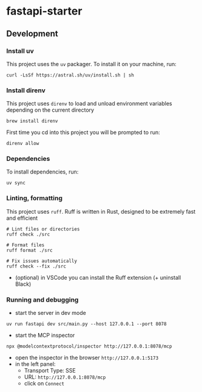 # fastapi-starter

## Development
### Install uv
This project uses the `uv` packager. To install it on your machine, run:
```shell
curl -LsSf https://astral.sh/uv/install.sh | sh
```

### Install direnv
This project uses `direnv` to load and unload environment variables depending on the current directory
```shell
brew install direnv
```
First time you cd into this project you will be prompted to run:
```shell
direnv allow
```

### Dependencies
To install dependencies, run:
```shell
uv sync
```

### Linting, formatting
This project uses `ruff`. Ruff is written in Rust, designed to be extremely fast and efficient

```shell
# Lint files or directories
ruff check ./src

# Format files
ruff format ./src

# Fix issues automatically
ruff check --fix ./src
```
- (optional) in VSCode you can install the Ruff extension (+ uninstall Black)


### Running and debugging
- start the server in dev mode
```shell
uv run fastapi dev src/main.py --host 127.0.0.1 --port 8078
```

- start the MCP inspector
```shell
npx @modelcontextprotocol/inspector http://127.0.0.1:8078/mcp
```
- open the inspector in the browser `http://127.0.0.1:5173`
- in the left panel:
  - Transport Type: SSE
  - URL: `http://127.0.0.1:8078/mcp`
  - click on `Connect`